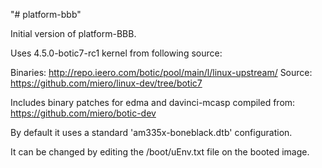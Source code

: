 "# platform-bbb"

Initial version of platform-BBB.

Uses 4.5.0-botic7-rc1 kernel from following source:

Binaries: http://repo.ieero.com/botic/pool/main/l/linux-upstream/
Source: https://github.com/miero/linux-dev/tree/botic7


Includes binary patches for edma and davinci-mcasp compiled from:
https://github.com/miero/botic-dev


By default it uses a standard 'am335x-boneblack.dtb' configuration.

It can be changed by editing the /boot/uEnv.txt file on the booted image.
